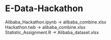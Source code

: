 # E-Data-Hackathon <br>
Alibaba_Hackathon.ipynb -> alibaba_combine.xlsx <br>
Hackathon.twb -> alibaba_combine.xlsx <br>
Statistic_Assignment.R -> Alibaba_dataset.xlsx <br>

[Presentation Slide]: https://drive.google.com/file/d/1SW_tLrIRfVqLqx_s1712TNnlBrmEsdyp/view?usp=sharing
